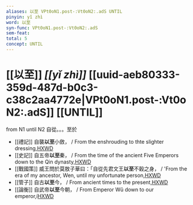```yaml
---
aliases: 以至 VPt0oN1.post-:Vt0oN2:.adS UNTIL
pinyin: yǐ zhì
word: 以至
syn-func: VPt0oN1.post-:Vt0oN2:.adS
sem-feat: 
total: 5
concept: UNTIL 
---
```

# [[以至]] *[[yǐ zhì]]*  [[uuid-aeb80333-359d-487d-b0c3-c38c2aa4772e|VPt0oN1.post-:Vt0oN2:.adS]] [[UNTIL]]
from N1 until N2 自從。。。至於
 - [[禮記]] 自襲**以至**小斂， / From the enshrouding to thte slighter dressing,[HXWD](https://hxwd.org/textview.html?location=KR1d0052_tls_021-18a.4)
 - [[史記]] 自五帝**以至**秦， / From the time of the ancient Five Emperors down to the Qin dynasty,[HXWD](https://hxwd.org/textview.html?location=KR2a0001_tls_028-81a.2)
 - [[戰國策]] 威王問於莫敖子華曰：「自從先君文王**以至**不穀之身， / 'From the era of my ancestor, Wen, until my unfortunate person,[HXWD](https://hxwd.org/textview.html?location=KR2e0003_tls_189-1a.3)
 - [[管子]] 自古**以至**今， / From ancient times to the present,[HXWD](https://hxwd.org/textview.html?location=KR3c0001_tls_009-84a.8)
 - [[論衡]] 自武帝**以至**今朝， / From Emperor Wǔ down to our emperor,í[HXWD](https://hxwd.org/textview.html?location=KR3j0080_tls_038-19a.2)